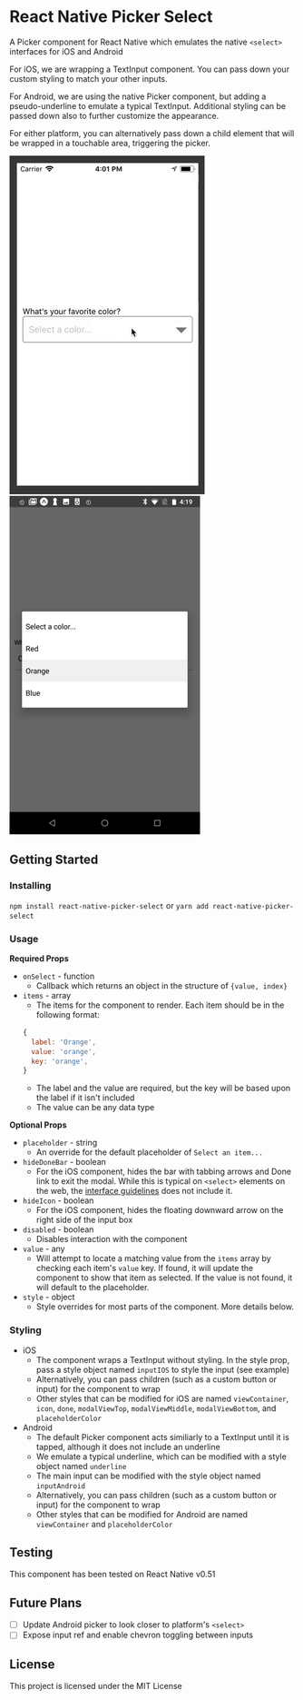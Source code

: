 
# React Native Picker Select

A Picker component for React Native which emulates the native `<select>` interfaces for iOS and Android

For iOS, we are wrapping a TextInput component. You can pass down your custom styling to match your other inputs.

For Android, we are using the native Picker component, but adding a pseudo-underline to emulate a typical TextInput. Additional styling can be passed down also to further customize the appearance.

For either platform, you can alternatively pass down a child element that will be wrapped in a touchable area, triggering the picker.

![iOS Example](./example/ios-example.gif) ![Android Example](./example/android-example.png)


## Getting Started

### Installing

`npm install react-native-picker-select`
or
`yarn add react-native-picker-select`

### Usage

**Required Props**
* `onSelect` - function
  * Callback which returns an object in the structure of `{value, index}`
* `items` - array
  * The items for the component to render. Each item should be in the following format:
  ```js
  {
    label: 'Orange',
    value: 'orange',
    key: 'orange',
  }
  ```
  * The label and the value are required, but the key will be based upon the label if it isn't included
  * The value can be any data type

**Optional Props**
* `placeholder` - string
  * An override for the default placeholder of `Select an item...`
* `hideDoneBar` - boolean
  * For the iOS component, hides the bar with tabbing arrows and Done link to exit the modal. While this is typical on `<select>` elements on the web, the [interface guidelines](https://developer.apple.com/ios/human-interface-guidelines/controls/pickers/) does not include it.
* `hideIcon` - boolean
  * For the iOS component, hides the floating downward arrow on the right side of the input box
* `disabled` - boolean
  * Disables interaction with the component
* `value` - any
  * Will attempt to locate a matching value from the `items` array by checking each item's `value` key. If found, it will update the component to show that item as selected. If the value is not found, it will default to the placeholder.
* `style` - object
  * Style overrides for most parts of the component. More details below.

### Styling

* iOS
  * The component wraps a TextInput without styling. In the style prop, pass a style object named `inputIOS` to style the input (see example)
  * Alternatively, you can pass children (such as a custom button or input) for the component to wrap
  * Other styles that can be modified for iOS are named `viewContainer`, `icon`, `done`, `modalViewTop`, `modalViewMiddle`, `modalViewBottom`, and `placeholderColor`
* Android
  * The default Picker component acts similiarly to a TextInput until it is tapped, although it does not include an underline
  * We emulate a typical underline, which can be modified with a style object named `underline`
  * The main input can be modified with the style object named `inputAndroid`
  * Alternatively, you can pass children (such as a custom button or input) for the component to wrap
  * Other styles that can be modified for Android are named `viewContainer` and `placeholderColor`

## Testing

This component has been tested on React Native v0.51

## Future Plans

- [ ] Update Android picker to look closer to platform's `<select>`
- [ ] Expose input ref and enable chevron toggling between inputs

## License

This project is licensed under the MIT License
